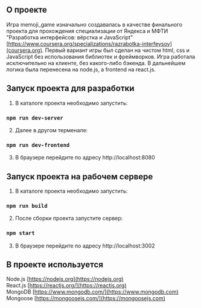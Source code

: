 ## О проекте

Игра memoji_game изначально создавалась в качестве финального проекта для прохождения специализации от Яндекса и МФТИ "Разработка интерфейсов: вёрстка и JavaScript" [https://www.coursera.org/specializations/razrabotka-interfeysov](coursera.org). Первый вариант игры был сделан на чистом html, css и JavaScript без использования библиотек и фреймворков. Игра работала исключительно на клиенте, без какого-либо бэкенда.
В дальнейшем логика была перенесена на node.js, а frontend на react.js.

## Запуск проекта для разработки

1) В каталоге проекта необходимо запустить:
### `npm run dev-server`

2) Далее в другом терменале:
### `npm run dev-frontend`

3) В браузере перейдите по адресу http://localhost:8080

## Запуск проекта на рабочем сервере

1) В каталоге проекта необходимо запустить:
### `npm run build`

2) После сборки проекта запустите сервер:
### `npm start`

3) В браузере перейдите по адресу http://localhost:3002

## В проекте используется

Node.js [https://nodejs.org](https://nodejs.org)<br>
React.js [https://reactjs.org/](https://reactjs.org)<br>
MongoDB [https://www.mongodb.com/](https://www.mongodb.com)<br>
Mongoose [https://mongoosejs.com/](https://mongoosejs.com)